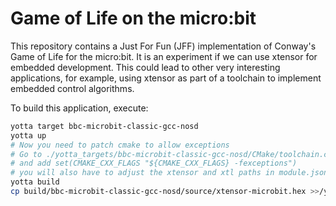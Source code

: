# Game of Life on the micro:bit

This repository contains a Just For Fun (JFF) implementation of Conway's Game of Life for the micro:bit.
It is an experiment if we can use xtensor for embedded development. This could lead to other very 
interesting applications, for example, using xtensor as part of a toolchain to implement embedded control
algorithms.

To build this application, execute:

```bash
yotta target bbc-microbit-classic-gcc-nosd
yotta up
# Now you need to patch cmake to allow exceptions
# Go to ./yotta_targets/bbc-microbit-classic-gcc-nosd/CMake/toolchain.cmake
# and add set(CMAKE_CXX_FLAGS "${CMAKE_CXX_FLAGS} -fexceptions")
# you will also have to adjust the xtensor and xtl paths in module.json at extraIncludes
yotta build
cp build/bbc-microbit-classic-gcc-nosd/source/xtensor-microbit.hex >>/your/microbit/folder/<<
``` 
